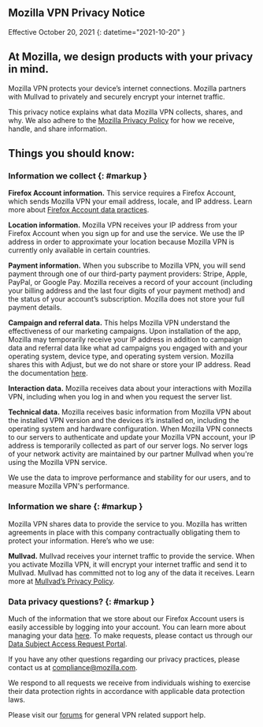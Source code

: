 ## <span class="privacy-header-firefox">Mozilla VPN</span> <span class="privacy-header-policy">Privacy Notice</span>

Effective October 20, 2021
{: datetime="2021-10-20" }

## At Mozilla, we design products with your privacy in mind.

Mozilla VPN protects your device’s internet connections. Mozilla partners with Mullvad to privately and securely encrypt your internet traffic.

This privacy notice explains what data Mozilla VPN collects, shares, and why. We also adhere to the [Mozilla Privacy Policy](https://www.mozilla.org/privacy/) for how we receive, handle, and share information.

## Things you should know:

### Information we collect {: #markup }

__Firefox Account information.__ This service requires a Firefox Account, which sends Mozilla VPN your email address, locale, and IP address. Learn more about [Firefox Account data practices](https://www.mozilla.org/privacy/firefox/#firefox-accounts-join-firefox).

__Location information.__ Mozilla VPN receives your IP address from your Firefox Account when you sign up for and use the service. We use the IP address in order to approximate your location because Mozilla VPN is currently only available in certain countries.

__Payment information.__ When you subscribe to Mozilla VPN, you will send payment through one of our third-party payment providers: Stripe, Apple, PayPal, or Google Pay. Mozilla receives a record of your account (including your billing address and the last four digits of your payment method) and the status of your account’s subscription. Mozilla does not store your full payment details. 

__Campaign and referral data.__ This helps Mozilla VPN understand the effectiveness of our marketing campaigns. Upon installation of the app, Mozilla may temporarily receive your IP address in addition to campaign data and referral data like what ad campaigns you engaged with and your operating system, device type, and operating system version. Mozilla shares this with Adjust, but we do not share or store your IP address. Read the documentation [here](https://github.com/mozilla-mobile/mozilla-vpn-client/blob/main/src/adjust/adjust.md).

__Interaction data.__ Mozilla receives data about your interactions with Mozilla VPN, including when you log in and when you request the server list.

__Technical data.__ Mozilla receives basic information from Mozilla VPN about the installed VPN version and the devices it’s installed on, including the operating system and hardware configuration. When Mozilla VPN connects to our servers to authenticate and update your Mozilla VPN account, your IP address is temporarily collected as part of our server logs. No server logs of your network activity are maintained by our partner Mullvad when you're using the Mozilla VPN service.

We use the data to improve performance and stability for our users, and to measure Mozilla VPN's performance.

### Information we share {: #markup }

Mozilla VPN shares data to provide the service to you. Mozilla has written agreements in place with this company contractually obligating them to protect your information. Here’s who we use:

__Mullvad.__ Mullvad receives your internet traffic to provide the service. When you activate Mozilla VPN, it will encrypt your internet traffic and send it to Mullvad. Mullvad has committed not to log any of the data it receives. Learn more at [Mullvad’s Privacy Policy](https://mullvad.net/help/no-logging-data-policy/).

### Data privacy questions? {: #markup }

Much of the information that we store about our Firefox Account users is easily accessible by logging into your account. You can learn more about  managing your data [here](https://support.mozilla.org/products/privacy-and-security/user-control). To make requests, please contact us through our [Data Subject Access Request Portal](https://privacyportal.onetrust.com/webform/1350748f-7139-405c-8188-22740b3b5587/4ba08202-2ede-4934-a89e-f0b0870f95f0).

If you have any other questions regarding our privacy practices, please contact us at compliance@mozilla.com.

We respond to all requests we receive from individuals wishing to exercise their data protection rights in accordance with applicable data protection laws.

Please visit our [forums](https://support.mozilla.org/) for general VPN related support help.
